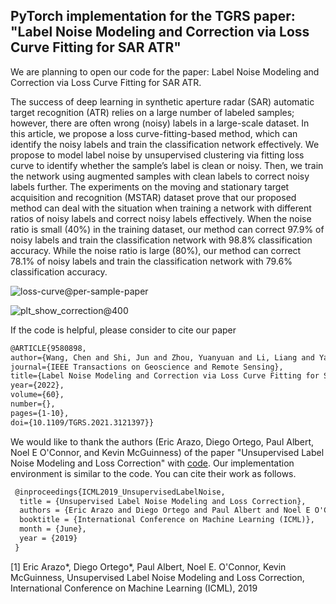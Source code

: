 ## PyTorch implementation for the TGRS paper: "Label Noise Modeling and Correction via Loss Curve Fitting for SAR ATR"

We are planning to open our code for the paper: Label Noise Modeling and Correction via Loss Curve Fitting for SAR ATR. 



The success of deep learning in synthetic aperture radar (SAR) automatic target recognition (ATR) relies on a large number of labeled samples; however, there are often wrong (noisy) labels in a large-scale dataset. In this article, we propose a loss curve-fitting-based method, which can identify the noisy labels and train the classification network effectively. We propose to model label noise by unsupervised clustering via fitting loss curve to identify whether the sample’s label is clean or noisy. Then, we train the network using augmented samples with clean labels to correct noisy labels further. The experiments on the moving and stationary target acquisition and recognition (MSTAR) dataset prove that our proposed method can deal with the situation when training a network with different ratios of noisy labels and correct noisy labels effectively. When the noise ratio is small (40%) in the training dataset, our method can correct 97.9% of noisy labels and train the classification network with 98.8% classification accuracy. While the noise ratio is large (80%), our method can correct 78.1% of noisy labels and train the classification network with 79.6% classification accuracy.

![loss-curve@per-sample-paper](D:\Experiments\LabelNoise\Release_code\loss-curve@per-sample-paper.jpg)

![plt_show_correction@400](D:\Experiments\LabelNoise\Release_code\plt_show_correction@400.jpg)

If the code is helpful, please consider to cite our paper

```latex
@ARTICLE{9580898,
author={Wang, Chen and Shi, Jun and Zhou, Yuanyuan and Li, Liang and Yang, Xiaqing and Zhang, Tianwen and Wei, Shunjun and Zhang, Xiaoling and Tao, Chongben},
journal={IEEE Transactions on Geoscience and Remote Sensing}, 
title={Label Noise Modeling and Correction via Loss Curve Fitting for SAR ATR}, 
year={2022},
volume={60},
number={},
pages={1-10},
doi={10.1109/TGRS.2021.3121397}}
```

We would like to thank the authors (Eric Arazo, Diego Ortego, Paul Albert, Noel E O'Connor, and Kevin McGuinness) of the paper "Unsupervised Label Noise Modeling and Loss Correction" with [code](https://github.com/PaulAlbert31/LabelNoiseCorrection). Our implementation environment is similar to the code. You can cite their work as follows.

```latex
 @inproceedings{ICML2019_UnsupervisedLabelNoise,
  title = {Unsupervised Label Noise Modeling and Loss Correction},
  authors = {Eric Arazo and Diego Ortego and Paul Albert and Noel E O'Connor and Kevin McGuinness},
  booktitle = {International Conference on Machine Learning (ICML)},
  month = {June},
  year = {2019}
 }
```

[1] Eric Arazo*, Diego Ortego*, Paul Albert, Noel E. O'Connor, Kevin McGuinness, Unsupervised Label Noise Modeling and Loss Correction, International Conference on Machine Learning (ICML), 2019